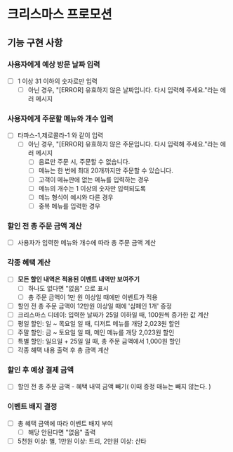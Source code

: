 # 크리스마스 프로모션

## 기능 구현 사항

### 사용자에게 예상 방문 날짜 입력

- [ ] 1 이상 31 이하의 숫자로만 입력
  - [ ] 아닌 경우, "[ERROR] 유효하지 않은 날짜입니다. 다시 입력해 주세요."라는 에러 메시지

### 사용자에게 주문할 메뉴와 개수 입력

- [ ] 타파스-1,제로콜라-1 와 같이 입력
  - [ ] 아닌 경우, "[ERROR] 유효하지 않은 주문입니다. 다시 입력해 주세요."라는 에러 메시지
    - [ ] 음료만 주문 시, 주문할 수 없습니다.
    - [ ] 메뉴는 한 번에 최대 20개까지만 주문할 수 있습니다.
    - [ ] 고객이 메뉴판에 없는 메뉴를 입력하는 경우
    - [ ] 메뉴의 개수는 1 이상의 숫자만 입력되도록
    - [ ] 메뉴 형식이 예시와 다른 경우
    - [ ] 중복 메뉴를 입력한 경우

### 할인 전 총 주문 금액 계산

- [ ] 사용자가 입력한 메뉴와 개수에 따라 총 주문 금액 계산

### 각종 혜택 계산

- [ ] **모든 할인 내역은 적용된 이벤트 내역만 보여주기**
  - [ ] 하나도 없다면 "없음" 으로 표시
  - [ ] 총 주문 금액이 1만 원 이상일 때에만 이벤트가 적용
- [ ] 할인 전 총 주문 금액이 12만원 이상일 때에 '샴페인 1개' 증정
- [ ] 크리스마스 디데이: 입력한 날짜가 25일 이하일 때, 100원씩 증가한 값 계산
- [ ] 평일 할인: 일 ~ 목요일 일 때, 디저트 메뉴를 개당 2,023원 할인
- [ ] 주말 할인: 금 ~ 토요일 일 때, 메인 메뉴를 개당 2,023원 할인
- [ ] 특별 할인: 일요일 + 25일 일 때, 총 주문 금액에서 1,000원 할인
- [ ] 각종 햬택 내용 출력 후 총 금액 계산

### 할인 후 예상 결제 금액

- [ ] 할인 전 총 주문 금액 - 혜택 내역 금액 빼기( 이때 증정 매뉴는 빼지 않는다. )

### 이벤트 배지 결정

- [ ] 총 혜택 금액에 따라 이벤트 배지 부여
  - [ ] 해당 안된다면 "없음" 출력
- [ ] 5천원 이상: 별, 1만원 이상: 트리, 2만원 이상: 산타
